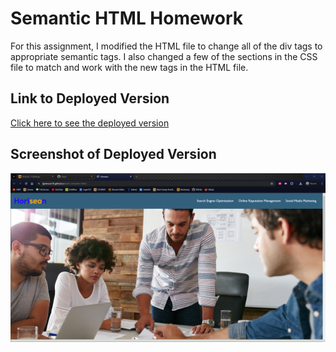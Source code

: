 # Semantic HTML Homework

For this assignment, I modified the HTML file to change all of the div tags to appropriate semantic tags.
I also changed a few of the sections in the CSS file to match and work with the new tags in the HTML file.

## Link to Deployed Version

[Click here to see the deployed version](https://tjjohnson76.github.io/hw01-semantic-html/)

## Screenshot of Deployed Version

![The screenshot of my deployed verstion](./assets/images/screenshot-semantic-html.png)

